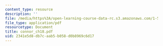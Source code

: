 ```yaml
---
content_type: resource
description: ''
file: /media/https%3A/open-learning-course-data-rc.s3.amazonaws.com/1-561-motion-based-design-fall-2003/2341e5d8db7caab5b058d0b8969c6d17_connor_ch18.pdf
file_type: application/pdf
resourcetype: Document
title: connor_ch18.pdf
uid: 2341e5d8-db7c-aab5-b058-d0b8969c6d17
---
```

